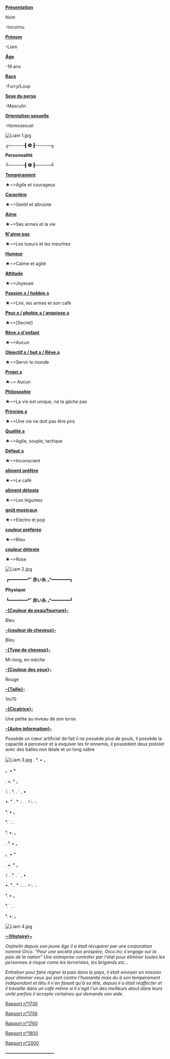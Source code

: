 **<u>Présentation</u>**

Nom

-Inconnu

**<u>Prénom</u>**

-Liam

**<u>Âge</u>**

-19 ans

**<u>Race</u>**

-Furry/Loup

**<u>Sexe du perso</u>**

-Masculin

**<u>Orientation sexuelle</u>**

-Homosexuel

![Liam 1.jpg](Images\Liam%201.jpg)

**╔─────┨ ❂ ┠─────╗**

**Personnalité**

**╚─────┨ ❂ ┠─────╝**

**<u>Tempérament</u>**

★~>Agile et courageux

**<u>Caractère</u>**

★~>Gentil et altruiste

**<u>Aime</u>**

★~>Ses armes et la vie

**<u>N'aime pas</u>**

★~>Les tueurs et les meurtres

**<u>Humeur</u>**

★~>Calme et agité

**<u>Attitude</u>**

★~>Joyeuse

**<u>Passion.s / hobbie.s</u>**

★~>Lire, les armes et son café

**<u>Peur.s / phobie.s / angoisse.s</u>**

★~>[Secret]

**<u>Rêve.s d'enfant</u>**

★~>Aucun

**<u>Objectif.s / but.s / Rêve.s</u>**

★~>Servir le monde

**<u>Projet.s</u>**

★~> Aucun

**<u>Philosophie</u>**

★~>La vie est unique, ne la gâche pas

**<u>Principe.s</u>**

★~>Une vie ne doit pas être pris

**<u>Qualité.s</u>**

★~>Agile, souple, tactique

**<u>Défaut.s</u>**

★~>Inconscient

**<u>aliment préfère</u>**

★~>Le café

**<u>aliment déteste</u>**

★~>Les légumes

**<u>goût musicaux</u>**

★~>Electro et pop

**<u>couleur préférée</u>**

★~>Bleu

**<u>couleur déteste</u>**

★~>Rose

![Liam 2.jpg](Images\Liam%202.jpg)

**┏━━━━°⌜ 赤い糸 ⌟°━━━━┓**

**Physique**

**┗━━━━°⌜ 赤い糸 ⌟°━━━━┛**

**<u>-{Couleur de peau/fourrure}-</u>**

Bleu

**<u>-{couleur de cheveux}-</u>**

Bleu

**<u>-{Type de cheveux}-</u>**

Mi-long, en mèche

**<u>-{Couleur des yeux}-</u>**

Rouge

**<u>-{Taille}-</u>**

1m70

**<u>-{Cicatrice}-</u>**

Une petite au niveau de son torse

**<u>-{Autre information}-</u>**

Possède un cœur artificiel de fait il ne possède plus de pouls, il possède la capacité à percevoir et à esquiver les tir ennemis, il possèdent deux pistolet avec des balles non létale et un long sabre

![Liam 3.jpg](Images\Liam%203.jpg)
.   °. •     。

 。• *

.    •.  ° 。

☾. °.   .     ` , •

•. °     . * .·.  . ✧:. ·.

°.     • 。

°.   `.     .

°.    •.   。

.   °. •     。

 。• *

.    •.  ° 。

☾. °.   .     ` , •

•. °     . * .·.  . ✧:. ·.

°.     • 。

°.   `.      .

°.    •.   。

![Liam 4.jpg](Images\Liam%204.jpg)

**<u>~{Histoire}~</u>**

*Orphelin depuis son jeune âge il a était récupérer par une corporation nommé Orco. "Pour une société plus prospère, Orco.Inc s'engage sur la paix de la nation" Une entreprise contrôler par l'état pour éliminer toutes les personnes à risque come les terroristes, les brigands etc...*

*Entraîner pour faire régner la paix dans le pays, il était envoyer en mission pour éliminer ceux qui sont contre l'humanité mais du à son tempérament indépendant et têtu il n'en faisait qu'à sa tête, depuis il a était réaffecter et il travaille dans un café même si il s'agit l'un des meilleurs atout dans leurs unité parfois il accepte certaines qui demande son aide.*

<u>Rapport n°1730</u>

<u>Rapport n°1756</u>

<u>Rapport n°1760</u>

<u>Rapport n°1800</u>

<u>Rapport n°2000</u>

**———————————**
